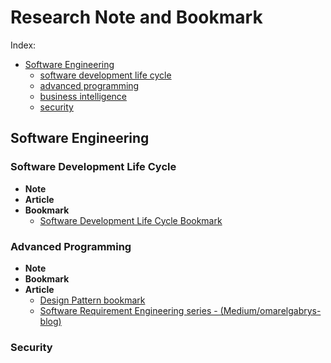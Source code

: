# Research Note and Bookmark
Index:
- [Software Engineering][1]
	- [software development life cycle][2]
	- [advanced programming][3]
	- [business intelligence][4]
	- [security][5]





## Software Engineering
### Software Development Life Cycle
 - **Note**
 - **Article**
 - **Bookmark**
	- [Software Development Life Cycle Bookmark][6]

### Advanced Programming
 - **Note**
 - **Bookmark**
 - **Article**
	- [Design Pattern bookmark][7]
	- [Software Requirement Engineering series - (Medium/omarelgabrys-blog)][8]


### Security

[1]:	#software-engineering---greenwich-university
[2]:	#software-development-life-cycle
[3]:	#advanced-programming
[4]:	#business-intelligence
[5]:	#security
[6]:	https://keep.google.com/u/0/#label/Software%20Development%20Life%20Cycle
[7]:	https://keep.google.com/u/0/#label/Design%20Pattern
[8]:	https://medium.com/omarelgabrys-blog/requirements-engineering-introduction-part-1-6d49001526d3